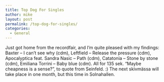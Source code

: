 ```yaml
---
title: Top Dog For Singles
author: mike
layout: post
permalink: /top-dog-for-singles/
categories:
  - General
---
```

Just got home from the recordfair, and I&#8217;m quite pleased with my findings:  
Baxter &#8211; I can&#8217;t see why (cdm), Leftfield &#8211; Release the pressure (cdm), Apocalyptica feat. Sandra Nasic &#8211; Path (cdm), Catatonia &#8211; Stone by stone (cdm), Emiliana Torrini &#8211; Baby blue (cdm). All for 135 sek. &#8220;Maybe cheapness is a sense?&#8221;, to quote from Seinfeld. :) The next skivmässa will take place in one month, but this time in Solnahallen.
